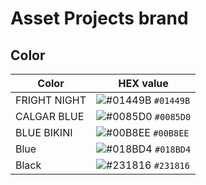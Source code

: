 # Asset Projects brand

## Color
| Color       | HEX value |
|-------------|-----------|
| FRIGHT NIGHT| ![#01449B](https://via.placeholder.com/15.png/01449B?text=%20) `#01449B` |
| CALGAR BLUE | ![#0085D0](https://via.placeholder.com/15.png/0085D0?text=%20) `#0085D0` |
| BLUE BIKINI | ![#00B8EE](https://via.placeholder.com/15.png/00B8EE?text=%20) `#00B8EE` |
| Blue        | ![#018BD4](https://via.placeholder.com/15.png/018BD4?text=%20) `#018BD4` |
| Black       | ![#231816](https://via.placeholder.com/15.png/231816?text=%20) `#231816` |
